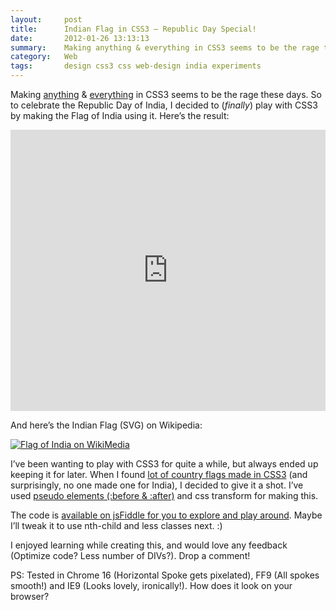 ```yaml
---
layout:     post
title:      Indian Flag in CSS3 – Republic Day Special!
date:       2012-01-26 13:13:13
summary:    Making anything & everything in CSS3 seems to be the rage these days. So to celebrate the Republic Day of India, I decided to make the Flag of India in CSS3. 
category:   Web
tags:       design css3 css web-design india experiments
---
```


Making [anything](http://tjrus.com/iphone) & [everything](http://www.alessioatzeni.com/mac-osx-lion-css3/) in CSS3 seems to be the rage these days. So to celebrate the Republic Day of India, I decided to (*finally*) play with CSS3 by making the Flag of India using it. Here’s the result:

<iframe width="100%" height="450" src="http://fiddle.jshell.net/rasagy/ub8Du/show/light/" allowfullscreen="allowfullscreen" frameborder="0"></iframe>

And here’s the Indian Flag (SVG) on Wikipedia:

[![Flag of India on WikiMedia](http://upload.wikimedia.org/wikipedia/en/thumb/4/41/Flag_of_India.svg/640px-Flag_of_India.svg.png)](http://en.wikipedia.org/wiki/File:Flag_of_India.svg)

I’ve been wanting to play with CSS3 for quite a while, but always ended up keeping it for later. When I found [lot of country flags made in CSS3](http://stevefitzpatrick.co.uk/demos/flags/) (and surprisingly, no one made one for India), I decided to give it a shot. I’ve used [pseudo elements (:before & :after)](http://coding.smashingmagazine.com/2011/07/13/learning-to-use-the-before-and-after-pseudo-elements-in-css/) and css transform for making this.

The code is [available on jsFiddle for you to explore and play around](http://jsfiddle.net/rasagy/ub8Du/). Maybe I’ll tweak it to use nth-child and less classes next. :)

I enjoyed learning while creating this, and would love any feedback (Optimize code? Less number of DIVs?). Drop a comment!

PS: Tested in Chrome 16 (Horizontal Spoke gets pixelated), FF9 (All spokes smooth!) and IE9 (Looks lovely, ironically!). How does it look on your browser?
